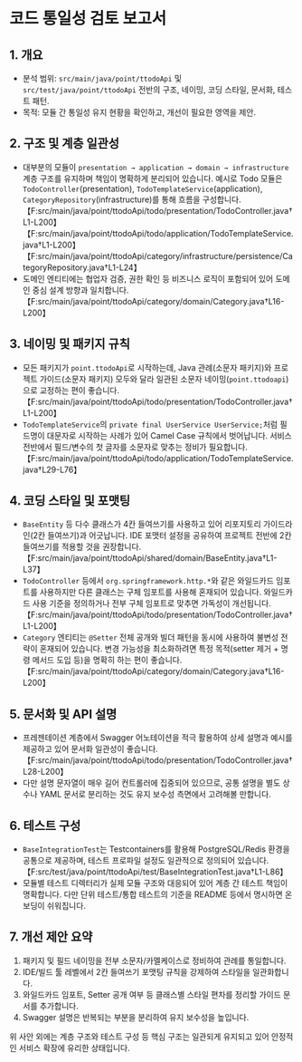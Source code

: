 # 코드 통일성 검토 보고서

## 1. 개요
- 분석 범위: `src/main/java/point/ttodoApi` 및 `src/test/java/point/ttodoApi` 전반의 구조, 네이밍, 코딩 스타일, 문서화, 테스트 패턴.
- 목적: 모듈 간 통일성 유지 현황을 확인하고, 개선이 필요한 영역을 제안.

## 2. 구조 및 계층 일관성
- 대부분의 모듈이 `presentation → application → domain → infrastructure` 계층 구조를 유지하며 책임이 명확하게 분리되어 있습니다. 예시로 Todo 모듈은 `TodoController`(presentation), `TodoTemplateService`(application), `CategoryRepository`(infrastructure)를 통해 흐름을 구성합니다.【F:src/main/java/point/ttodoApi/todo/presentation/TodoController.java†L1-L200】【F:src/main/java/point/ttodoApi/todo/application/TodoTemplateService.java†L1-L200】【F:src/main/java/point/ttodoApi/category/infrastructure/persistence/CategoryRepository.java†L1-L24】
- 도메인 엔티티에는 협업자 검증, 권한 확인 등 비즈니스 로직이 포함되어 있어 도메인 중심 설계 방향과 일치합니다.【F:src/main/java/point/ttodoApi/category/domain/Category.java†L16-L200】

## 3. 네이밍 및 패키지 규칙
- 모든 패키지가 `point.ttodoApi`로 시작하는데, Java 관례(소문자 패키지)와 프로젝트 가이드(소문자 패키지) 모두와 달라 일관된 소문자 네이밍(`point.ttodoapi`)으로 교정하는 편이 좋습니다.【F:src/main/java/point/ttodoApi/todo/presentation/TodoController.java†L1-L200】
- `TodoTemplateService`의 `private final UserService UserService;`처럼 필드명이 대문자로 시작하는 사례가 있어 Camel Case 규칙에서 벗어납니다. 서비스 전반에서 필드/변수의 첫 글자를 소문자로 맞추는 정비가 필요합니다.【F:src/main/java/point/ttodoApi/todo/application/TodoTemplateService.java†L29-L76】

## 4. 코딩 스타일 및 포맷팅
- `BaseEntity` 등 다수 클래스가 4칸 들여쓰기를 사용하고 있어 리포지토리 가이드라인(2칸 들여쓰기)과 어긋납니다. IDE 포맷터 설정을 공유하여 프로젝트 전반에 2칸 들여쓰기를 적용할 것을 권장합니다.【F:src/main/java/point/ttodoApi/shared/domain/BaseEntity.java†L1-L37】
- `TodoController` 등에서 `org.springframework.http.*`와 같은 와일드카드 임포트를 사용하지만 다른 클래스는 구체 임포트를 사용해 혼재되어 있습니다. 와일드카드 사용 기준을 정의하거나 전부 구체 임포트로 맞추면 가독성이 개선됩니다.【F:src/main/java/point/ttodoApi/todo/presentation/TodoController.java†L1-L200】
- `Category` 엔티티는 `@Setter` 전체 공개와 빌더 패턴을 동시에 사용하여 불변성 전략이 혼재되어 있습니다. 변경 가능성을 최소화하려면 특정 목적(setter 제거 + 명령 메서드 도입 등)을 명확히 하는 편이 좋습니다.【F:src/main/java/point/ttodoApi/category/domain/Category.java†L16-L200】

## 5. 문서화 및 API 설명
- 프레젠테이션 계층에서 Swagger 어노테이션을 적극 활용하여 상세 설명과 예시를 제공하고 있어 문서화 일관성이 좋습니다.【F:src/main/java/point/ttodoApi/todo/presentation/TodoController.java†L28-L200】
- 다만 설명 문자열이 매우 길어 컨트롤러에 집중되어 있으므로, 공통 설명을 별도 상수나 YAML 문서로 분리하는 것도 유지 보수성 측면에서 고려해볼 만합니다.

## 6. 테스트 구성
- `BaseIntegrationTest`는 Testcontainers를 활용해 PostgreSQL/Redis 환경을 공통으로 제공하며, 테스트 프로파일 설정도 일관적으로 정의되어 있습니다.【F:src/test/java/point/ttodoApi/test/BaseIntegrationTest.java†L1-L86】
- 모듈별 테스트 디렉터리가 실제 모듈 구조와 대응되어 있어 계층 간 테스트 책임이 명확합니다. 다만 단위 테스트/통합 테스트의 기준을 README 등에서 명시하면 온보딩이 쉬워집니다.

## 7. 개선 제안 요약
1. 패키지 및 필드 네이밍을 전부 소문자/카멜케이스로 정비하여 관례를 통일합니다.
2. IDE/빌드 툴 레벨에서 2칸 들여쓰기 포맷팅 규칙을 강제하여 스타일을 일관화합니다.
3. 와일드카드 임포트, Setter 공개 여부 등 클래스별 스타일 편차를 정리할 가이드 문서를 추가합니다.
4. Swagger 설명은 반복되는 부분을 분리하여 유지 보수성을 높입니다.

위 사안 외에는 계층 구조와 테스트 구성 등 핵심 구조는 일관되게 유지되고 있어 안정적인 서비스 확장에 유리한 상태입니다.

